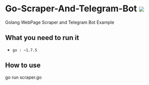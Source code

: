 # Go-Scraper-And-Telegram-Bot ![](https://stuff.mit.edu/afs/sipb/project/golang/arch/go1.2.1-linux-amd64/favicon.ico)
Golang WebPage Scraper and Telegram Bot Example

## What you need to run it
 - `go : ~1.7.5`

## How to use

go run scraper.go

